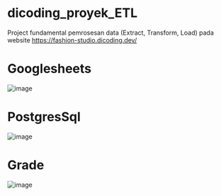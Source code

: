 # dicoding_proyek_ETL
Project fundamental pemrosesan data (Extract, Transform, Load) pada website https://fashion-studio.dicoding.dev/

# Googlesheets
![image](https://github.com/user-attachments/assets/a10fc565-5b23-4d4d-9907-5a09e9faea43)

# PostgresSql
![image](https://github.com/user-attachments/assets/af53e6c8-d521-4f3d-8cd1-add37872b9e0)

# Grade
![image](https://github.com/user-attachments/assets/899a579b-96f3-444d-b523-4a933625f064)
